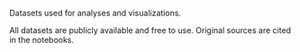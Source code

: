 Datasets used for analyses and visualizations. 

All datasets are publicly available and free to use. 
Original sources are cited in the notebooks.
